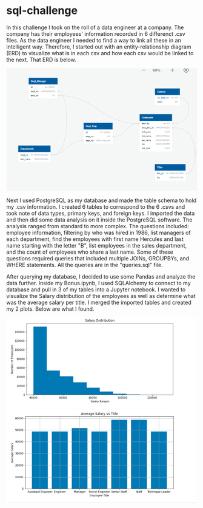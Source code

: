 # sql-challenge

In this challenge I took on the roll of a data engineer at a company. The company has their employees' information recorded in 6 differenct .csv files. As the data engineer I needed to find a way to link all these in an intelligent way. Therefore, I started out with an entity-relationship diagram (ERD) to visualize what is in each csv and how each csv would be linked to the next. That ERD is below. 

<img src= "/Images/erd_v5.png" width="800">

Next I used PostgreSQL as my database and made the table schema to hold my .csv information. I created 6 tables to correspond to the 6 .csvs and took note of data types, primary keys, and foreign keys. I imported the data and then did some data analysis on it inside the PostgreSQL software. The analysis ranged from standard to more complex. The questions included: employee information, filtering by who was hired in 1986, list managers of each department, find the employees with first name Hercules and last name starting with the letter "B", list employees in the sales department, and the count of employees who share a last name. Some of these questions required queries that included multiple JOINs, GROUPBYs, and WHERE statements. All the queries are in the "queries.sql" file. 

After querying my database, I decided to use some Pandas and analyze the data further. Inside my Bonus.ipynb, I used SQLAlchemy to connect to my database and pull in 3 of my tables into a Jupyter notebook. I wanted to visualize the Salary distribution of the employees as well as determine what was the average salary per title. I merged the imported tables and created my 2 plots. Below are what I found. 

<img src= "/Images/sal_dist.png" width="500">

<img src= "/Images/avg_sal.png" width="500">
